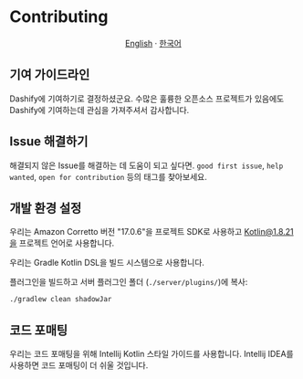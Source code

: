# Contributing

<p align="center"><a href="https://github.com/MC-Dashify/plugin/blob/master/CONTRIBUTING.md">English</a> · <a href="https://github.com/MC-Dashify/plugin/blob/master/.github/documents/CONTRIBUTING.ko_KR.md">한국어</a></p>

## 기여 가이드라인

Dashify에 기여하기로 결정하셨군요. 수많은 훌륭한 오픈소스 프로젝트가 있음에도 Dashify에 기여하는데 관심을 가져주셔서 감사합니다.

## Issue 해결하기

해결되지 않은 Issue를 해결하는 데 도움이 되고 싶다면. `good first issue`, `help wanted`, `open for contribution` 등의 태그를 찾아보세요.

## 개발 환경 설정

우리는 Amazon Corretto 버전 "17.0.6"을 프로젝트 SDK로 사용하고 Kotlin@1.8.21을 프로젝트 언어로 사용합니다.

우리는 Gradle Kotlin DSL을 빌드 시스템으로 사용합니다.

플러그인을 빌드하고 서버 플러그인 폴더 (`./server/plugins/`)에 복사:
```bash
./gradlew clean shadowJar
```

## 코드 포매팅

우리는 코드 포매팅을 위해 Intellij Kotlin 스타일 가이드를 사용합니다.
Intellij IDEA를 사용하면 코드 포매팅이 더 쉬울 것입니다.
